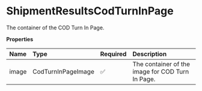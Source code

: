 # ShipmentResultsCodTurnInPage

The container of the COD Turn In Page.

**Properties**

| Name  | Type               | Required | Description                                      |
| :---- | :----------------- | :------- | :----------------------------------------------- |
| image | CodTurnInPageImage | ✅       | The container of the image for COD Turn In Page. |

<!-- This file was generated by liblab | https://liblab.com/ -->
